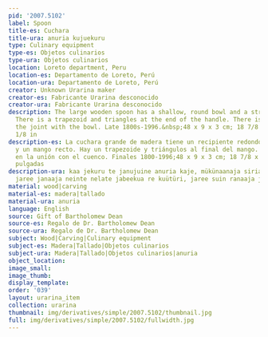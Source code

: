 ```yaml
---
pid: '2007.5102'
label: Spoon
title-es: Cuchara
title-ura: anuria kujuekuru
type: Culinary equipment
type-es: Objetos culinarios
type-ura: Objetos culinarios
location: Loreto department, Peru
location-es: Departamento de Loreto, Perú
location-ura: Departamento de Loreto, Perú
creator: Unknown Urarina maker
creator-es: Fabricante Urarina desconocido
creator-ura: Fabricante Urarina desconocido
description: The large wooden spoon has a shallow, round bowl and a straight handle.
  There is a trapezoid and triangles at the end of the handle. There is a groove at
  the joint with the bowl. Late 1800s-1996.&nbsp;48 x 9 x 3 cm; 18 7/8 x 3 1/2 x 1
  1/8 in
description-es: La cuchara grande de madera tiene un recipiente redondo y poco profundo
  y un mango recto. Hay un trapezoide y triángulos al final del mango. Hay una ranura
  en la unión con el cuenco. Finales 1800-1996;48 x 9 x 3 cm; 18 7/8 x 3 1/2 x 1 1/8
  pulgadas
description-ura: kaa jekuru te janujuine anuria kaje, mükünaanaja siria karatiin,
  jaree janaaja neinte nelate jabeekua re kuütüri, jaree suin ranaaja jelai siria
material: wood|carving
material-es: madera|tallado
material-ura: anuria
language: English
source: Gift of Bartholomew Dean
source-es: Regalo de Dr. Bartholomew Dean
source-ura: Regalo de Dr. Bartholomew Dean
subject: Wood|Carving|Culinary equipment
subject-es: Madera|Tallado|Objetos culinarios
subject-ura: Madera|Tallado|Objetos culinarios|anuria
object_location:
image_small:
image_thumb:
display_template:
order: '039'
layout: urarina_item
collection: urarina
thumbnail: img/derivatives/simple/2007.5102/thumbnail.jpg
full: img/derivatives/simple/2007.5102/fullwidth.jpg
---
```

